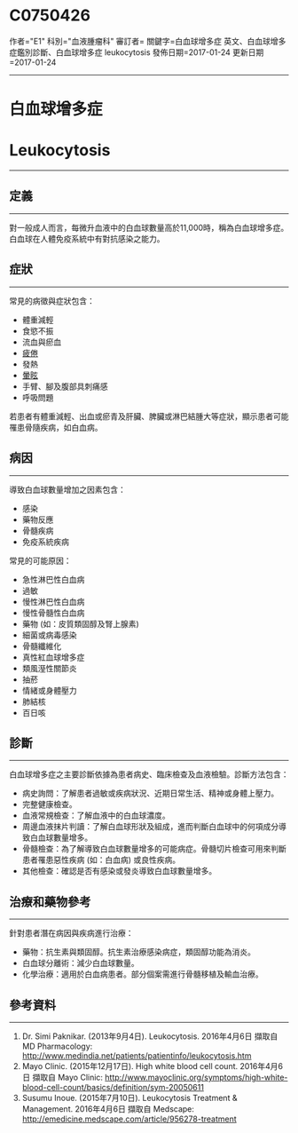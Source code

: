# C0750426
作者="E1"
科別="血液腫瘤科"
審訂者=
關鍵字=白血球增多症 英文、白血球增多症鑑別診斷、白血球增多症 leukocytosis
發佈日期=2017-01-24
更新日期=2017-01-24

----------
# 白血球增多症
# Leukocytosis
----------
## 定義
----------

對一般成人而言，每微升血液中的白血球數量高於11,000時，稱為白血球增多症。白血球在人體免疫系統中有對抗感染之能力。

## 症狀
----------

常見的病徵與症狀包含：

- 體重減輕
- 食慾不振
- 流血與瘀血
- [疲倦](C0015672)
- 發熱
- [暈眩](C0012833-01)
- 手臂、腳及腹部具刺痛感
- 呼吸問題

若患者有體重減輕、出血或瘀青及肝臟、脾臟或淋巴結腫大等症狀，顯示患者可能罹患骨隨疾病，如白血病。

## 病因
----------

導致白血球數量增加之因素包含：

- 感染
- 藥物反應
- 骨髓疾病
- 免疫系統疾病

常見的可能原因：

- 急性淋巴性白血病
- 過敏
- 慢性淋巴性白血病
- 慢性骨髓性白血病
- 藥物 (如：皮質類固醇及腎上腺素)
- 細菌或病毒感染
- 骨髓纖維化
- 真性紅血球增多症
- 類風溼性關節炎
- 抽菸
- 情緒或身體壓力
- 肺結核
- 百日咳
## 診斷
----------

白血球增多症之主要診斷依據為患者病史、臨床檢查及血液檢驗。診斷方法包含：

- 病史詢問：了解患者過敏或疾病狀況、近期日常生活、精神或身體上壓力。
- 完整健康檢查。
- 血液常規檢查：了解血液中的白血球濃度。
- 周邊血液抹片判讀：了解白血球形狀及組成，進而判斷白血球中的何項成分導致白血球數量增多。
- 骨髓檢查：為了解導致白血球數量增多的可能病症。骨髓切片檢查可用來判斷患者罹患惡性疾病 (如：白血病) 或良性疾病。
- 其他檢查：確認是否有感染或發炎導致白血球數量增多。
## 治療和藥物參考
----------

針對患者潛在病因與疾病進行治療：

- 藥物：抗生素與類固醇。抗生素治療感染病症，類固醇功能為消炎。
- 白血球分離術：減少白血球數量。
- 化學治療：適用於白血病患者。部分個案需進行骨髓移植及輸血治療。
## 參考資料
----------
1. Dr. Simi Paknikar. (2013年9月4日). Leukocytosis. 2016年4月6日 擷取自 MD Pharmacology: http://www.medindia.net/patients/patientinfo/leukocytosis.htm
2. Mayo Clinic. (2015年12月17日). High white blood cell count. 2016年4月6日 擷取自 Mayo Clinic: http://www.mayoclinic.org/symptoms/high-white-blood-cell-count/basics/definition/sym-20050611
3. Susumu Inoue. (2015年7月10日). Leukocytosis Treatment & Management. 2016年4月6日 擷取自 Medscape:
  http://emedicine.medscape.com/article/956278-treatment

